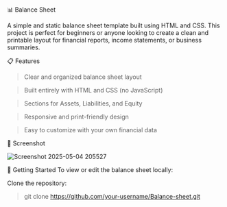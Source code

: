 ﻿📊 Balance Sheet
 
A simple and static balance sheet template built using HTML and CSS. This project is perfect for beginners or anyone looking to create a clean and printable layout for financial reports, income statements, or business summaries.

📋 Features

> Clear and organized balance sheet layout

> Built entirely with HTML and CSS (no JavaScript)

> Sections for Assets, Liabilities, and Equity

> Responsive and print-friendly design

> Easy to customize with your own financial data

📸 Screenshot

![Screenshot 2025-05-04 205527](https://github.com/user-attachments/assets/892c1a6b-8fb6-4349-943e-17aade4b69a8)


🚀 Getting Started
To view or edit the balance sheet locally:

Clone the repository:

> git clone https://github.com/your-username/Balance-sheet.git
